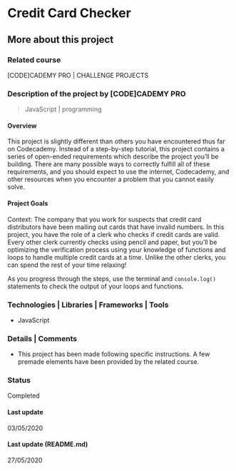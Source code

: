 # Credit Card Checker

## More about this project

### Related course
[CODE]CADEMY PRO | CHALLENGE PROJECTS

### Description of the project by [CODE]CADEMY PRO
> JavaScript | programming

#### Overview
This project is slightly different than others you have encountered thus far on Codecademy. Instead of a step-by-step tutorial, this project contains a series of open-ended requirements which describe the project you’ll be building. There are many possible ways to correctly fulfill all of these requirements, and you should expect to use the internet, Codecademy, and other resources when you encounter a problem that you cannot easily solve. 

#### Project Goals
Context: The company that you work for suspects that credit card distributors have been mailing out cards that have invalid numbers. In this project, you have the role of a clerk who checks if credit cards are valid. Every other clerk currently checks using pencil and paper, but you’ll be optimizing the verification process using your knowledge of functions and loops to handle multiple credit cards at a time. Unlike the other clerks, you can spend the rest of your time relaxing!

As you progress through the steps, use the terminal and `console.log()` statements to check the output of your loops and functions. 
  
### Technologies | Libraries | Frameworks | Tools  
- JavaScript

### Details | Comments
- This project has been made following specific instructions. A few premade elements have been provided by the related course.

### Status
Completed

#### Last update
03/05/2020

#### Last update (README.md)
27/05/2020